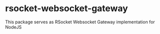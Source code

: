 # rsocket-websocket-gateway

This package serves as RSocket Websocket Gateway implementation for NodeJS
